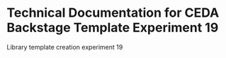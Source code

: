 # Technical Documentation for CEDA Backstage Template Experiment 19

Library template creation experiment 19
